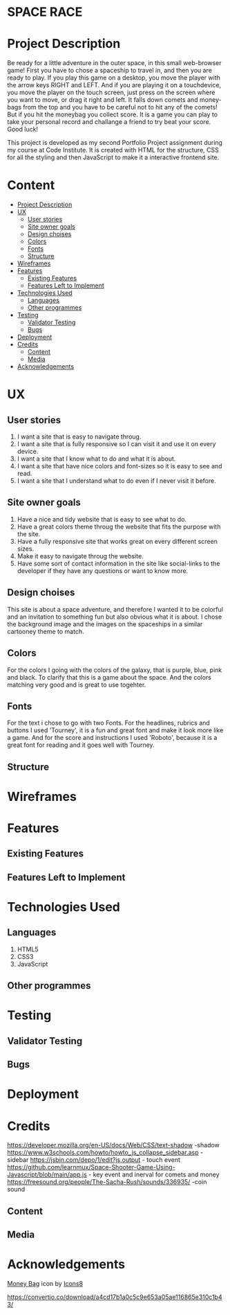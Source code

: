 # SPACE RACE
# Project Description
Be ready for a little adventure in the outer space, in this small web-browser game!
First you have to chose a spaceship to travel in, and then you are ready to play. 
If you play this game on a desktop, you move the player with the arrow keys RIGHT and LEFT. And if you are playing it on a touchdevice, you move the player on the touch screen, just press on the screen where you want to move, or drag it right and left.
It falls down comets and money-bags from the top and you have to be careful not to hit any of the comets! But if you hit the moneybag you collect score. It is a game you can play to take your personal record and challange a friend to try beat your score. Good luck!

This project is developed as my second Portfolio Project assignment during my course at Code Institute.
It is created with HTML for the structure, CSS for all the styling and then JavaScript to make it a interactive frontend site.



# Content
  * [Project Description](https://www.example.com)
  * [UX](https://www.example.com)
    * [User stories](https://www.example.com)
    * [Site owner goals](https://www.example.com)
    * [Design choises](https://www.example.com)
    * [Colors](https://www.example.com)
    * [Fonts](https://www.example.com)
    * [Structure](https://www.example.com)
  * [Wireframes](https://www.example.com)
  * [Features](https://www.example.com)
    * [Existing Features](https://www.example.com)
    * [Features Left to Implement](https://www.example.com)
  * [Technologies Used](https://www.example.com)
    * [Languages](https://www.example.com)
    * [Other programmes](https://www.example.com)
  * [Testing](https://www.example.com)
    * [Validator Testing](https://www.example.com)
    * [Bugs](https://www.example.com)
  * [Deployment](https://www.example.com)
  * [Credits](https://www.example.com)
    * [Content](https://www.example.com)
    * [Media](https://www.example.com)
  * [Acknowledgements](https://www.example.com)



# UX

## User stories
 1. I want a site that is easy to navigate throug.
 2. I want a site that is fully responsive so I can visit it and use it on every device.
 3. I want a site that I know what to do and what it is about.
 4. I want a site that have nice colors and font-sizes so it is easy to see and read.
 5. I want a site that I understand what to do even if I never visit it before.
## Site owner goals
1. Have a nice and tidy website that is easy to see what to do.
2. Have a great colors theme throug the website that fits the purpose with the site.
3. Have a fully responsive site that works great on every different screen sizes.
4. Make it easy to navigate throug the website.
5. Have some sort of contact information in the site like social-links to the developer if they have any questions or want to know more.
## Design choises
This site is about a space adventure, and therefore I wanted it to be colorful and an invitation to something fun but also obvious what it is about. I chose the background image and the images on the spaceships in a similar cartooney theme to match.
## Colors
For the colors I going with the colors of the galaxy, that is purple, blue, pink and black. To clarify that this is a game about the space. And the colors matching very good and is great to use togehter.
## Fonts
For the text i chose to go with two Fonts. For the headlines, rubrics and buttons I used 'Tourney', it is a fun and great font and make it look more like a game. And for the score and instructions I used 'Roboto', because it is a great font for reading and it goes well with Tourney.
## Structure

# Wireframes

# Features
## Existing Features
## Features Left to Implement

# Technologies Used
## Languages
1. HTML5
2. CSS3
3. JavaScript
## Other programmes

# Testing
## Validator Testing
## Bugs

# Deployment

# Credits
https://developer.mozilla.org/en-US/docs/Web/CSS/text-shadow -shadow
https://www.w3schools.com/howto/howto_js_collapse_sidebar.asp - sidebar
https://jsbin.com/depo/1/edit?js,output - touch event
https://github.com/learnmux/Space-Shooter-Game-Using-Javascript/blob/main/app.js - key event and inerval for comets and money
https://freesound.org/people/The-Sacha-Rush/sounds/336935/ -coin sound
## Content
## Media

# Acknowledgements








<a target="_blank" href="https://icons8.com/icon/23095/money-bag">Money Bag</a> icon by <a target="_blank" href="https://icons8.com">Icons8</a>

https://convertio.co/download/a4cd17b1a0c5c9e653a05ae116865e310c1b43/